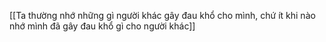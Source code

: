 [[Ta thường nhớ những gì người khác gây đau khổ cho mình, chứ ít khi nào nhớ mình đã gây đau khổ gì cho người khác]]